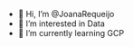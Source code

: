 - 👋 Hi, I’m @JoanaRequeijo
- 👀 I’m interested in Data
- 🌱 I’m currently learning GCP

<!---
JoanaRequeijo/JoanaRequeijo is a ✨ special ✨ repository because its `README.md` (this file) appears on your GitHub profile.
You can click the Preview link to take a look at your changes.
--->

